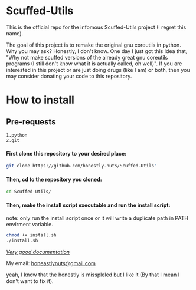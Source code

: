 # Scuffed-Utils

This is the official repo for the infomous Scuffed-Utils project (I regret this name). 

The goal of this project is to remake the original gnu coreutils in python.  Why you 
may ask? Honestly, I don't know. One day I just got this Idea that, "Why not make scuffed
versions of the already great gnu coreutils programs (I still don't know what it is actually
called, oh well)". If you are interested in this project or are just doing drugs (like I am)
or both, then you may consider donating your code to this repository.

# How to install
## Pre-requests
```
1.python
2.git
```
#### First clone this repository to your desired place:
```bash
git clone https://github.com/honestly-nuts/Scuffed-Utils"
```
#### Then, cd to the repository you cloned:
```bash
cd Scuffed-Utils/
```
#### Then, make the install script executable and run the install script:
note: only run the install script once or it will write a duplicate path in PATH envirment variable.

```bash
chmod +x install.sh
./install.sh
```

[*Very good documentation*](https://www.youtube.com/watch?v=dQw4w9WgXcQ&ab)

My email: honeastlynuts@gmail.com 

yeah, I know that the honestly is misspleled but I like it (By that I mean I don't want to fix it).
